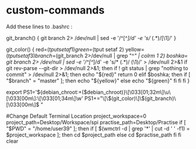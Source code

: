 # custom-commands
Add these lines to .bashrc :

git_branch() {
     git branch 2> /dev/null | sed -e '/^[^*]/d' -e 's/* \(.*\)/[\1]/'
}

git_color() {
red=$(tput setaf 1)
green=$(tput setaf 2)
yellow=$(tput setaf 3)
branch=$(git_branch 2>/dev/null | grep "^*" | colrm 1 2)
boshka= git branch 2> /dev/null | sed -e '/^[^*]/d' -e 's/* \(.*\)/ (\1)/' > /dev/null 2>&1
if git rev-parse --git-dir > /dev/null 2>&1; then
    if ! git status | grep "nothing to commit" > /dev/null 2>&1; then
      echo "${red}"
      return 0
    elif $boshka; then
if [ "$branch" = "master" ]; then
        echo "${yellow}"
else 
echo "${green}"
fi
    fi
fi
}

export PS1='${debian_chroot:+($debian_chroot)}\[\033[01;32m\]\u\[\033[00m\]:\[\033[01;34m\]\w'
PS1+="\[\$(git_color)\]\$(git_branch)\[\033[00m\]$ "

#Change Default Terminal Location
project_workspace=0
project_path=Desktop/Workspace/spi
practise_path=Desktop/Practise
if [ "$PWD" = "/home/user39" ]; then
	if [ $(wmctrl -d | grep '*' | cut -d ' ' -f1) = $project_workspace ]; then
		cd  $project_path
	else
		cd  $practise_path 
	fi
fi
clear
